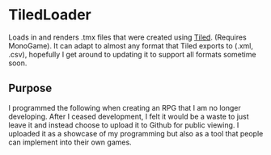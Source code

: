 # TiledLoader
Loads in and renders .tmx files that were created using [Tiled](https://www.mapeditor.org/). (Requires MonoGame).
It can adapt to almost any format that Tiled exports to (.xml, .csv), hopefully I get around to updating it to support all formats sometime soon.

## Purpose
I programmed the following when creating an RPG that I am no longer developing. After I ceased development, I felt it would be a waste to just leave it and instead choose to upload it to Github for public viewing. I uploaded it as a showcase of my programming but also as a tool that people can implement into their own games.
